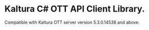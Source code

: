 # Kaltura C# OTT API Client Library.
Compatible with Kaltura OTT server version 5.3.0.14538 and above.
